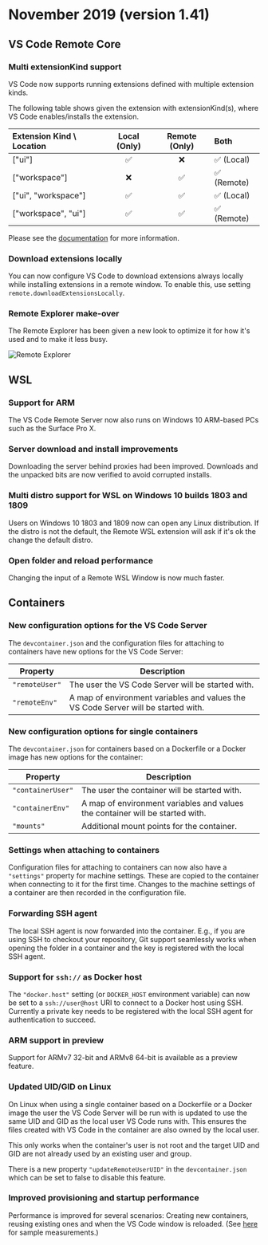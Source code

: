 # November 2019 (version 1.41)

## VS Code Remote Core

### Multi extensionKind support

VS Code now supports running extensions defined with multiple extension kinds.

The following table shows given the extension with extensionKind(s), where VS Code enables/installs the extension.

| Extension Kind \ Location   | Local (Only) | Remote (Only)     | Both |
| :---        |    :----:   |          :----:   | :---   |
|    ["ui"]  |  ✅        | ❌    | ✅ (Local) |
| ["workspace"]   | ❌        | ✅     | ✅ (Remote) |
| ["ui", "workspace"]   | ✅       | ✅     | ✅ (Local) |
| ["workspace", "ui"]   | ✅       | ✅     | ✅ (Remote) |

Please see the [documentation](https://code.visualstudio.com/api/advanced-topics/remote-extensions#incorrect-execution-location) for more information.

### Download extensions locally

You can now configure VS Code to download extensions always locally while installing extensions in a remote window. To enable this, use setting `remote.downloadExtensionsLocally`.

### Remote Explorer make-over

The Remote Explorer has been given a new look to optimize it for how it's used and to make it less busy.

![Remote Explorer](images/1_41/remote-explorer.gif)

## WSL

### Support for ARM

The VS Code Remote Server now also runs on Windows 10 ARM-based PCs such as the Surface Pro X.

### Server download and install improvements

Downloading the server behind proxies had been improved. Downloads and the unpacked bits are now verified to avoid corrupted installs.

### Multi distro support for WSL on Windows 10 builds 1803 and 1809

Users on Windows 10 1803 and 1809 now can open any Linux distribution. If the distro is not the default, the Remote WSL extension will ask if it's ok the change the default distro.

### Open folder and reload performance

Changing the input of a Remote WSL Window is now much faster.

## Containers

### New configuration options for the VS Code Server

The `devcontainer.json` and the configuration files for attaching to containers have new options for the VS Code Server:

Property | Description
-|-
`"remoteUser"` | The user the VS Code Server will be started with.
`"remoteEnv"` | A map of environment variables and values the VS Code Server will be started with.

### New configuration options for single containers

The `devcontainer.json` for containers based on a Dockerfile or a Docker image has new options for the container:

Property | Description
-|-
`"containerUser"` | The user the container will be started with.
`"containerEnv"` | A map of environment variables and values the container will be started with.
`"mounts"` | Additional mount points for the container.

### Settings when attaching to containers

Configuration files for attaching to containers can now also have a `"settings"` property for machine settings. These are copied to the container when connecting to it for the first time. Changes to the machine settings of a container are then recorded in the configuration file.

### Forwarding SSH agent

The local SSH agent is now forwarded into the container. E.g., if you are using SSH to checkout your repository, Git support seamlessly works when opening the folder in a container and the key is registered with the local SSH agent.

### Support for `ssh://` as Docker host

The `"docker.host"` setting (or `DOCKER_HOST` environment variable) can now be set to a `ssh://user@host` URI to connect to a Docker host using SSH. Currently a private key needs to be registered with the local SSH agent for authentication to succeed.

### ARM support in preview

Support for ARMv7 32-bit and ARMv8 64-bit is available as a preview feature.

### Updated UID/GID on Linux

On Linux when using a single container based on a Dockerfile or a Docker image the user the VS Code Server will be run with is updated to use the same UID and GID as the local user VS Code runs with. This ensures the files created with VS Code in the container are also owned by the local user.

This only works when the container's user is not root and the target UID and GID are not already used by an existing user and group.

There is a new property `"updateRemoteUserUID"` in the `devcontainer.json ` which can be set to false to disable this feature.

### Improved provisioning and startup performance

Performance is improved for several scenarios: Creating new containers, reusing existing ones and when the VS Code window is reloaded. (See [here](https://github.com/microsoft/vscode-remote-release/issues/1823#issuecomment-557157018) for sample measurements.)